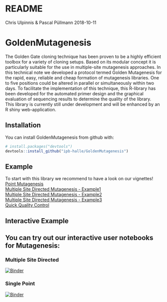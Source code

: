 README
================
Chris Ulpinnis & Pascal Püllmann
2018-10-11

<!-- README.md is generated from README.Rmd. Please edit that file -->

# GoldenMutagenesis

The Golden Gate cloning technique has been proven to be a highly
efficient toolbox for a variety of cloning setups. Based on its modular
concept it is particularly suitable for the use in multiple-site
mutagenesis approaches. In this technical note we developed a protocol
termed Golden Mutagenesis for the rapid, easy, reliable and cheap
formation of mutagenesis libraries. One to five positions could be
altered in parallel or simultaneously within two days. To facilitate the
implementation of this technique, this R-library has been developed for
the automated primer design and the graphical evaluation of sequencing
results to determine the quality of the library.  
This library is currently still under development and will be enhanced
by an R shiny web-application.

## Installation

You can install GoldenMutagenesis from github with:

``` r
# install.packages("devtools")
devtools::install_github("ipb-halle/GoldenMutagenesis")
```

## Example

To start with this library we recommend to have a look on our
vignettes\!  
[Point
Mutagenesis](https://github.com/ipb-halle/GoldenMutagenesis/blob/master/vignettes/Point_Mutagenesis.md)  
[Multiple Site Directed Mutagenesis -
Example1](https://github.com/ipb-halle/GoldenMutagenesis/blob/master/vignettes/MSD.md)  
[Multiple Site Directed Mutagenesis -
Example2](https://github.com/ipb-halle/GoldenMutagenesis/blob/master/vignettes/MSD2.md)  
[Multiple Site Directed Mutagenesis -
Example3](https://github.com/ipb-halle/GoldenMutagenesis/blob/master/vignettes/MSD3.md)  
[Quick Quality
Control](https://github.com/ipb-halle/GoldenMutagenesis/blob/master/vignettes/QQC.md)  

## Interactive Example

## You can try out our interactive user notebooks for Mutagenesis:

### Multiple Site Directed

[![Binder](https://mybinder.org/badge.svg)](https://mybinder.org/v2/gh/ipb-halle/GoldenMutagenesis/binder?filepath=notebooks%2FMSD_USER.ipynb)  

### Single Point

[![Binder](https://mybinder.org/badge.svg)](https://mybinder.org/v2/gh/ipb-halle/GoldenMutagenesis/binder?filepath=notebooks%2FSPM_USER.ipynb)
